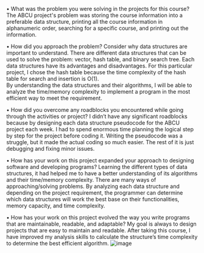 •	What was the problem you were solving in the projects for this course?
 The ABCU project's problem was storing the course information into a preferable data structure, printing all the course information in alphanumeric       order, searching for a specific course, and printing out the information. 
  
•	How did you approach the problem? Consider why data structures are important to understand.
There are different data structures that can be used to solve the problem: vector, hash table, and binary search tree. Each data structures have its advantages and disadvantages. For this particular project, I chose the hash table because the time complexity of the hash table for search and insertion is O(1).  
By understanding the data structures and their algorithms, I will be able to analyze the time/memory complexity to implement a program in the most efficient way to meet the requirement.

•	How did you overcome any roadblocks you encountered while going through the activities or project?
 I didn’t have any significant roadblocks because by designing each data structure pseudocode for the ABCU project each week.  I had to spend enormous time planning the logical step by step for the project before coding it. Writing the pseudocode was a struggle, but it made the actual coding so much easier. The rest of it is just debugging and fixing minor issues.

•	How has your work on this project expanded your approach to designing software and developing programs?
 Learning the different types of data structures, it had helped me to have a better understanding of its algorithms and their time/memory complexity.  There are many ways of approaching/solving problems. By analyzing each data structure and depending on the project requirement, the programmer can determine which data structures will work the best base on their functionalities, memory capacity, and time complexity.

•	How has your work on this project evolved the way you write programs that are maintainable, readable, and adaptable?
 My goal is always to design projects that are easy to maintain and readable. After taking this course, I have improved my analysis skills to calculate  the structure’s time complexity to determine the best efficient algorithm.
![image](https://user-images.githubusercontent.com/107447451/185013686-dc566e17-98f2-4e2f-889a-b13b19f22ba8.png)

